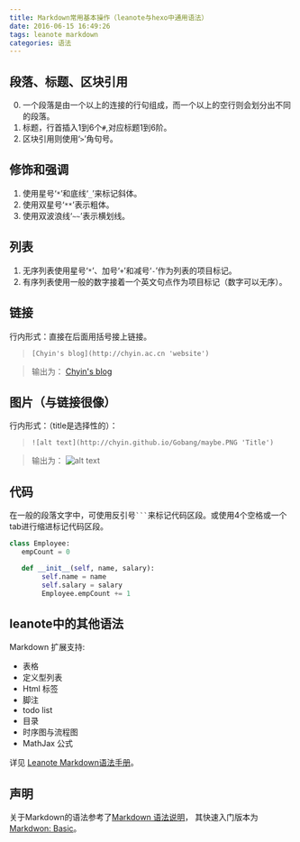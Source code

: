 ```yaml
---
title: Markdown常用基本操作（leanote与hexo中通用语法）
date: 2016-06-15 16:49:26
tags: leanote markdown
categories: 语法
---
```


## 段落、标题、区块引用
0. 一个段落是由一个以上的连接的行句组成，而一个以上的空行则会划分出不同的段落。
1. 标题，行首插入1到6个`#`,对应标题1到6阶。
2. 区块引用则使用‘`>`’角句号。

## 修饰和强调
1. 使用星号‘`*`’和底线‘`_`’来标记斜体。
2. 使用双星号‘`**`’表示粗体。
3. 使用双波浪线‘`~~`’表示横划线。

## 列表
1. 无序列表使用星号‘`*`’、加号‘`+`’和减号‘`-`’作为列表的项目标记。
2. 有序列表使用一般的数字接着一个英文句点作为项目标记（数字可以无序）。

## 链接
行内形式：直接在后面用括号接上链接。
> `[Chyin's blog](http://chyin.ac.cn 'website')`

> 输出为： [Chyin's blog](http://chyin.ac.cn 'website')

## 图片（与链接很像）
行内形式：（title是选择性的）：
> `![alt text](http://chyin.github.io/Gobang/maybe.PNG 'Title')`

> 输出为： ![alt text](http://chyin.github.io/Gobang/maybe.PNG 'Title')

## 代码
在一般的段落文字中，可使用反引号`` ``` ``来标记代码区段。或使用4个空格或一个tab进行缩进标记代码区段。

```python
class Employee:
   empCount = 0

   def __init__(self, name, salary):
        self.name = name
        self.salary = salary
        Employee.empCount += 1
```

## leanote中的其他语法

Markdown 扩展支持:

* 表格
* 定义型列表
* Html 标签
* 脚注
* todo list
* 目录
* 时序图与流程图
* MathJax 公式

详见 [Leanote Markdown语法手册](http://www.leanote.com/blog/post/531b263bdfeb2c0ea9000002)。

## 声明
关于Markdown的语法参考了[Markdown 语法说明](http://www.appinn.com/markdown/)， 其快速入门版本为[Markdwon: Basic](http://www.appinn.com/markdown/basic.html)。